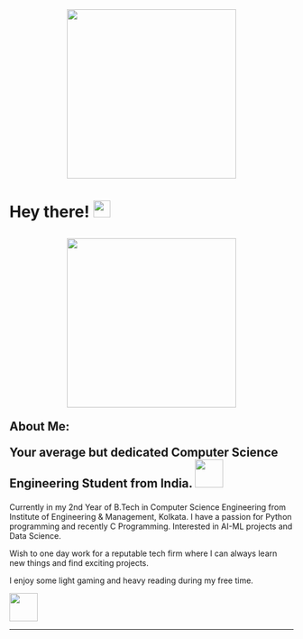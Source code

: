 <div id="header" align="center">
  <img src="https://media.giphy.com/media/lSn7sPCLGytyauGKjc/giphy.gif" width="300"/>
</div>
<h1>
  Hey there!
  <img src="https://media.giphy.com/media/hvRJCLFzcasrR4ia7z/giphy.gif" width="30px"/>
</h1>
<h2>
<div align="center">
  <img src="https://media.giphy.com/media/M4NykXxUE0HAcK7UJ6/giphy.gif" width="300" height="300"/>
</div>

About Me:

Your average but dedicated Computer Science Engineering Student from India. <img src="https://media.giphy.com/media/dHggV5wmfTaIy3tyNb/giphy.gif" width="50" height="50"/>
</h2>

Currently in my 2nd Year of B.Tech in Computer Science Engineering from Institute of Engineering & Management, Kolkata. I have a passion for Python programming and recently C Programming. Interested in AI-ML projects and Data Science. 

Wish to one day work for a reputable tech firm where I can always learn new things and find exciting projects.

I enjoy some light gaming and heavy reading during my free time. 

<img src="https://media.giphy.com/media/adv74AcNdtP0tj9hLj/giphy.gif" width="50" height="50"/>

 
___




